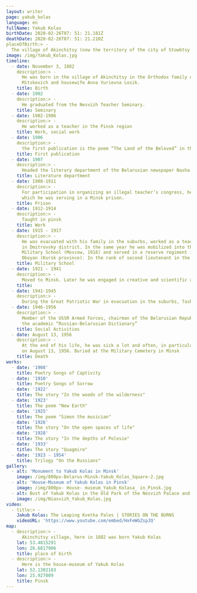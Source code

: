 ```yaml
---
layout: writer
page: yakub_kolas
language: en
fullName: Yakub Kolas
birthDate: 2020-02-26T07: 51: 21.181Z
deathDate: 2020-02-26T07: 51: 21.210Z
placeOfBirth:> -
  The village of Akinchitsy (now the territory of the city of Stowbtsy under Minsk)
image: /img/Yakub_Kolas.jpg
timeline:
  - date: November 3, 1882
    description:> -
      He was born in the village of Akinchitsy in the Orthodox family of forester Mikhail Kazimirovich (Mikhail)
      Mitskevich and housewife Anna Yurievna Losik.
    title: Birth
  - date: 1902
    description:> -
      He graduated from the Nesvizh Teacher Seminary.
    title: Seminary
  - date: 1902-1906
    description:> -
      He worked as a teacher in the Pinsk region
    title: Work, social work
  - date: 1906
    description:> -
      the first publication is the poem “The Land of the Beloved” in the Belarusian newspaper “Nasha dolya”
    title: First publication
  - date: 1907
    description:> -
      Headed the literary department of the Belarusian newspaper Nasha Niva in Vilna
    title: Literature department
  - date: 1908-1911
    description:> -
      For participation in organizing an illegal teacher’s congress, he was sentenced to imprisonment,
      which he was serving in a Minsk prison.
    title: Prison
  - date: 1912-1914
    description:> -
      Taught in pinsk
    title: Work
  - date: 1915 - 1917
    description:> -
      He was evacuated with his family in the suburbs, worked as a teacher
      in Dmitrovsky district. In the same year he was mobilized into the army. He graduated from the Alexander
      Military School (Moscow, 1916) and served in a reserve regiment in Perm. At this time, his family moved to
      Oboyan (Kursk province). In the rank of second lieutenant in the summer of 1917 he was sent to the Romanian front.
    title: Military School
  - date: 1921 - 1941
    description:> -
      Moved to Minsk. Later he was engaged in creative and scientific activities.
    title:
  - date: 1941-1945
    description:> -
      During the Great Patriotic War in evacuation in the suburbs, Tashkent, Moscow. In 1944 he returned to Minsk.
  - date: 1946-1956
    description:> -
      Member of the USSR Armed Forces, chairman of the Belarusian Republican Peace Committee. One of the editors of
      the academic “Russian-Belarusian Dictionary”
    title: Social Activities
  - date: August 13, 1956
    description:> -
      At the end of his life, he was sick a lot and often, in particular, he suffered 26 pneumonia. He died suddenly
      on August 13, 1956. Buried at the Military Cemetery in Minsk
    title: Death
works:
  - date: '1908'
    title: Poetry Songs of Captivity
  - date: '1910'
    title: Poetry Songs of Sorrow
  - date: '1922'
    title: The story "In the woods of the wilderness"
  - date: '1923'
    title: The poem "New Earth"
  - date: '1925'
    title: The poem "Simon the musician"
  - date: '1926'
    title: The story "On the open spaces of life"
  - date: '1928'
    title: The story "In the depths of Polesie"
  - date: '1933'
    title: The story "Quagmire"
  - date: '1923 - 1954'
    title: Trilogy "On the Russians"
gallery:
  - alt: 'Monument to Yakub Kolas in Minsk'
    image: /img/800px-Belarus-Minsk-Yakub_Kolas_Square-2.jpg
  - alt: 'House-Museum of Yakub Kolas in Pinsk'
    image: /img/800px- House- museum_Yakub_Kolasa_ in_Pinsk.jpg
  - alt: Bust of Yakub Kolas in the Old Park of the Nesvizh Palace and Park Ensemble
    image: /img/Niasvizh_Yakub_Kolas.jpg
video:
  - title:> -
    Jakub Kolas: The Leaping Kvetka Pales | STORIES ON THE BURNS
    videoURL: 'https://www.youtube.com/embed/HxFeWGZspJQ'
map:
  - description:> -
      Akinchitsy village, here in 1882 was born Yakub Kolas
    lat: 53.4815291
    lon: 26.6817906
    title: place of birth
  - description:> -
      Here is the house-museum of Yakub Kolas
    lat: 52.1302183
    lon: 25.927809
    title: Pinsk
---
```

